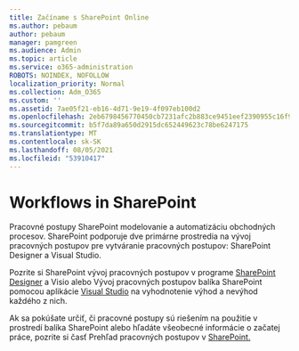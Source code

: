 ```yaml
---
title: Začíname s SharePoint Online
ms.author: pebaum
author: pebaum
manager: pamgreen
ms.audience: Admin
ms.topic: article
ms.service: o365-administration
ROBOTS: NOINDEX, NOFOLLOW
localization_priority: Normal
ms.collection: Adm_O365
ms.custom: ''
ms.assetid: 7ae05f21-eb16-4d71-9e19-4f097eb100d2
ms.openlocfilehash: 2eb6798456770450cb7231afc2b883ce9451eef2390955c16f9125014b41c489
ms.sourcegitcommit: b5f7da89a650d2915dc652449623c78be6247175
ms.translationtype: MT
ms.contentlocale: sk-SK
ms.lasthandoff: 08/05/2021
ms.locfileid: "53910417"
---
```

# <a name="workflows-in-sharepoint"></a>Workflows in SharePoint

Pracovné postupy SharePoint modelovanie a automatizáciu obchodných procesov. SharePoint podporuje dve primárne prostredia na vývoj pracovných postupov pre vytváranie pracovných postupov: SharePoint Designer a Visual Studio. 

Pozrite si SharePoint vývoj pracovných postupov v programe [SharePoint Designer](https://docs.microsoft.com/sharepoint/dev/general-development/develop-sharepoint-workflows-using-visual-studio) a Visio alebo Vývoj pracovných postupov balíka SharePoint pomocou aplikácie [Visual Studio](https://docs.microsoft.com/sharepoint/dev/general-development/develop-sharepoint-workflows-using-visual-studio) na vyhodnotenie výhod a nevýhod každého z nich. 

Ak sa pokúšate určiť, či pracovné postupy sú riešením na použitie v prostredí balíka SharePoint alebo hľadáte všeobecné informácie o začatej práce, pozrite si časť Prehľad pracovných postupov v [SharePoint.](https://docs.microsoft.com/sharepoint/dev/general-development/get-started-with-workflows-in-sharepoint#overview-of-workflows-in-sharepoint)